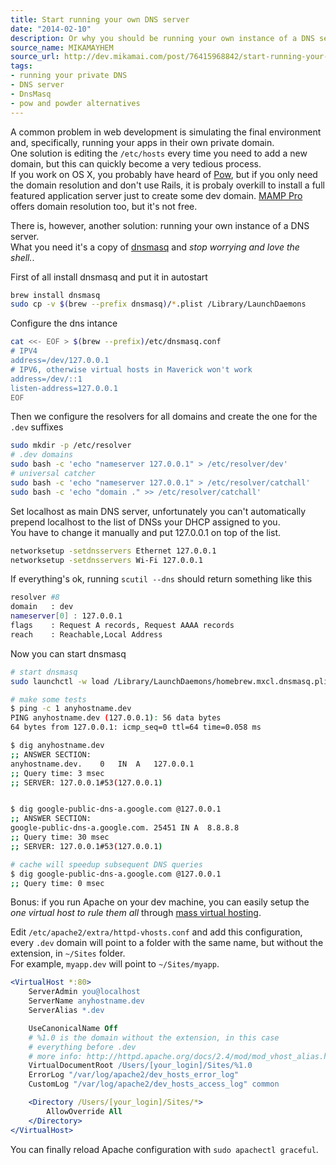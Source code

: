 ```yaml
---
title: Start running your own DNS server
date: "2014-02-10"
description: Or why you should be running your own instance of a DNS server, it's easier than you think.
source_name: MIKAMAYHEM
source_url: http://dev.mikamai.com/post/76415968842/start-running-your-own-dns
tags:
- running your private DNS
- DNS server
- DnsMasq
- pow and powder alternatives
---
```


A common problem in web development is simulating the final environment and, specifically, running your apps in their own private domain.  
One solution is editing the `/etc/hosts` every time you need to add a new domain, but this can quickly become a very tedious process.  
If you work on OS X, you probably have heard of [Pow](http://pow.cx/), but if you only need the domain resolution and don't use Rails, it is probaly overkill to install a full featured application server just to create some dev domain.
[MAMP Pro](http://www.mamp.info/en/mamp-pro/index.html?utm_medium=twitter&utm_source=twitterfeed) offers domain resolution too, but it's not free.  

There is, however, another solution: running your own instance of a DNS server.  
What you need it's a copy of [dnsmasq](http://www.thekelleys.org.uk/dnsmasq/doc.html) and *stop worrying and love the shell.*.

First of all install dnsmasq and put it in autostart

```bash
brew install dnsmasq  
sudo cp -v $(brew --prefix dnsmasq)/*.plist /Library/LaunchDaemons
```

Configure the dns intance

```bash
cat <<- EOF > $(brew --prefix)/etc/dnsmasq.conf
# IPV4
address=/dev/127.0.0.1
# IPV6, otherwise virtual hosts in Maverick won't work
address=/dev/::1
listen-address=127.0.0.1
EOF
```

Then we configure the resolvers for all domains and create the one for the `.dev` suffixes


```bash
sudo mkdir -p /etc/resolver
# .dev domains
sudo bash -c 'echo "nameserver 127.0.0.1" > /etc/resolver/dev'
# universal catcher
sudo bash -c 'echo "nameserver 127.0.0.1" > /etc/resolver/catchall'
sudo bash -c 'echo "domain ." >> /etc/resolver/catchall'
```


Set localhost as main DNS server, unfortunately you can't automatically prepend localhost to the list of DNSs your DHCP assigned to you.  
You have to change it manually and put 127.0.0.1 on top of the list.

```bash
networksetup -setdnsservers Ethernet 127.0.0.1
networksetup -setdnsservers Wi-Fi 127.0.0.1
```

If everything's ok, running `scutil --dns` should return something like this

```bash
resolver #8
domain   : dev
nameserver[0] : 127.0.0.1
flags    : Request A records, Request AAAA records
reach    : Reachable,Local Address
```

Now you can start dnsmasq

```bash
# start dnsmasq
sudo launchctl -w load /Library/LaunchDaemons/homebrew.mxcl.dnsmasq.plist

# make some tests
$ ping -c 1 anyhostname.dev
PING anyhostname.dev (127.0.0.1): 56 data bytes
64 bytes from 127.0.0.1: icmp_seq=0 ttl=64 time=0.058 ms

$ dig anyhostname.dev
;; ANSWER SECTION:
anyhostname.dev.	0	IN	A	127.0.0.1
;; Query time: 3 msec
;; SERVER: 127.0.0.1#53(127.0.0.1)


$ dig google-public-dns-a.google.com @127.0.0.1
;; ANSWER SECTION:
google-public-dns-a.google.com.	25451 IN A	8.8.8.8
;; Query time: 30 msec
;; SERVER: 127.0.0.1#53(127.0.0.1)

# cache will speedup subsequent DNS queries
$ dig google-public-dns-a.google.com @127.0.0.1
;; Query time: 0 msec
```

Bonus: if you run Apache on your dev machine, you can easily setup the *one virtual host to rule them all* through [mass virtual hosting](http://httpd.apache.org/docs/2.4/vhosts/mass.html).  

Edit `/etc/apache2/extra/httpd-vhosts.conf` and add this configuration, every `.dev` domain will point to a folder with the same name, but without the extension, in `~/Sites` folder.  
For example, `myapp.dev` will point to `~/Sites/myapp`.

```apache
<VirtualHost *:80>
    ServerAdmin you@localhost
    ServerName anyhostname.dev
    ServerAlias *.dev

    UseCanonicalName Off
    # %1.0 is the domain without the extension, in this case
    # everything before .dev
    # more info: http://httpd.apache.org/docs/2.4/mod/mod_vhost_alias.html
    VirtualDocumentRoot /Users/[your_login]/Sites/%1.0
    ErrorLog "/var/log/apache2/dev_hosts_error_log"
    CustomLog "/var/log/apache2/dev_hosts_access_log" common

    <Directory /Users/[your_login]/Sites/*>
        AllowOverride All
    </Directory>
</VirtualHost>
```

You can finally reload Apache configuration with `sudo apachectl graceful`.
